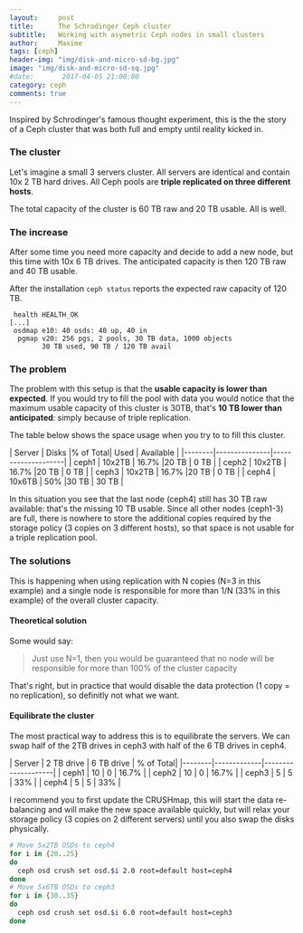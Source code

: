 ```yaml
---
layout:     post
title:      The Schrodinger Ceph cluster
subtitle:   Working with asymetric Ceph nodes in small clusters
author:     Maxime
tags: [ceph]
header-img: "img/disk-and-micro-sd-bg.jpg"
image: "img/disk-and-micro-sd-sq.jpg"
#date:       2017-04-05 21:00:00
category: ceph
comments: true
---
```

Inspired by Schrodinger's famous thought experiment, this is the the story of a Ceph cluster that was both full and empty until reality kicked in.

### The cluster

Let's imagine a small 3 servers cluster. All servers are identical and contain 10x 2 TB hard drives.
All Ceph pools are **triple replicated on three different hosts**.

The total capacity of the cluster is 60 TB raw and 20 TB usable. All is well.

### The increase

After some time you need more capacity and decide to add a new node, but this time with 10x 6 TB drives. The anticipated capacity is then 120 TB raw and 40 TB usable.

After the installation `ceph status` reports the expected raw capacity of 120 TB.

```
 health HEALTH_OK
[...]
 osdmap e10: 40 osds: 40 up, 40 in
  pgmap v20: 256 pgs, 2 pools, 30 TB data, 1000 objects
        30 TB used, 90 TB / 120 TB avail
```

### The problem

The problem with this setup is that the **usable capacity is  lower than expected**. If you would try to fill the pool with data you would notice that the maximum usable capacity of this cluster is 30TB, that's **10 TB lower than anticipated**: simply because of triple replication.

The table below shows the space usage when you try to to fill this cluster.

| Server | Disks |% of Total| Used | Available |
|--------|---------------|--------------------|
|  ceph1 | 10x2TB | 16.7% |20 TB         | 0 TB               |
|  ceph2 | 10x2TB | 16.7% |20 TB         | 0 TB               |
|  ceph3 | 10x2TB | 16.7% |20 TB         | 0 TB               |
|  ceph4 | 10x6TB | 50% |30 TB         | 30 TB              |

In this situation you see that the last node (ceph4) still has 30 TB raw available: that's the missing 10 TB usable. Since all other nodes (ceph1-3) are full, there is nowhere to store the additional copies required by the storage policy (3 copies on 3 different hosts), so that space is not usable for a triple replication pool.

### The solutions

This is happening when using replication with N copies (N=3 in this example) and a single node is responsible for more than 1/N (33% in this example) of the overall cluster capacity.

#### Theoretical solution

Some would say:
> Just use N=1, then you would be guaranteed that no node will be responsible for more than 100% of the cluster capacity

That's right, but in practice that would disable the data protection (1 copy = no replication), so definitly not what we want.

#### Equilibrate the cluster
The most practical way to address this is to equilibrate the servers. We can swap half of the 2TB drives in ceph3 with half of the 6 TB drives in ceph4.

| Server | 2 TB drive  | 6 TB drive | % of Total|
|--------|-------------|--------------------|
|  ceph1 | 10         | 0               | 16.7% |
|  ceph2 | 10         | 0               | 16.7% |
|  ceph3 | 5         | 5               | 33% |
|  ceph4 | 5         | 5               | 33% |

I recommend you to first update the CRUSHmap, this will start the data re-balancing and will make the new space available quickly, but will relax your storage policy (3 copies on 2 different servers) until you also swap the disks physically.

```bash
# Move 5x2TB OSDs to ceph4
for i in {20..25}
do
  ceph osd crush set osd.$i 2.0 root=default host=ceph4
done
# Move 5x6TB OSDs to ceph3
for i in {30..35}
do
  ceph osd crush set osd.$i 6.0 root=default host=ceph3
done
```
